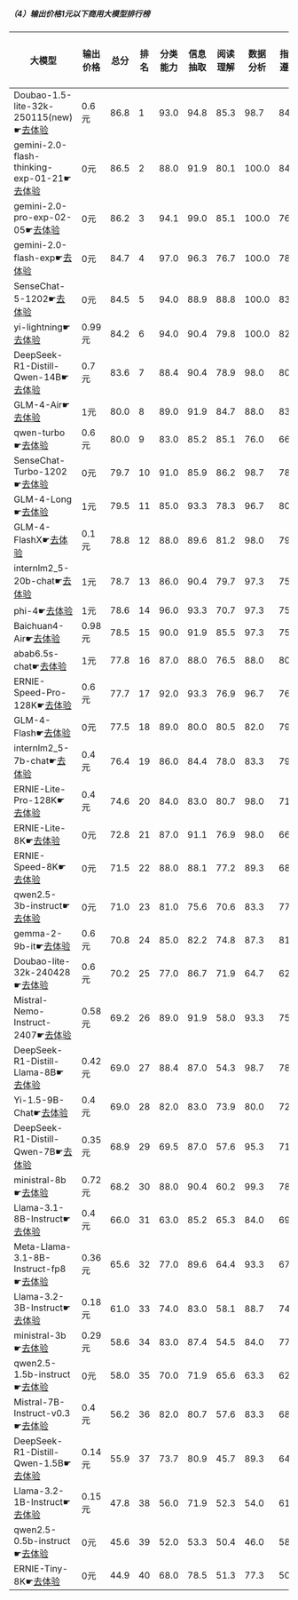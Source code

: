
##### （4）输出价格1元以下商用大模型排行榜

|大模型|输出价格|总分|排名|分类能力|信息抽取|阅读理解|数据分析|指令遵从|算术运算|初中数学|符号推理|代词理解|诗词匹配|公务员考试|律师资格考试|高考|常识推理|文本蕴含|成语理解|情感分析|演绎推理|C3中文阅读理解|
|-----|------|----|---|------|-------|------|-------|------|-------|------|-------|-------|------|---------|----------|---|------|-------|------|-------|-------|-----------|
|Doubao-1.5-lite-32k-250115(new)☛[去体验](https://easyllm.site/static/modelcompare.html?type=proprietary)|0.6元|86.8|1|93.0|94.8|85.3|                    98.7|84.7|99.0|94.8|85.8|                    93.7|83.4|70.7|59.0|                    89.3|73.7|60.7|80.3|94.3|                    98.4|94.6|
|gemini-2.0-flash-thinking-exp-01-21☛[去体验](https://easyllm.site/static/modelcompare.html?type=proprietary)|0元|86.5|2|88.0|91.9|80.1|                    100.0|84.7|99.7|98.4|89.6|                    93.0|82.0|85.1|47.4|                    82.6|80.8|68.3|89.6|95.0|                    95.1|96.7|
|gemini-2.0-pro-exp-02-05☛[去体验](https://easyllm.site/static/modelcompare.html?type=proprietary)|0元|86.2|3|94.1|99.0|85.1|                    100.0|76.3|98.3|91.8|92.3|                    90.5|80.0|73.7|43.6|                    82.4|73.7|66.7|92.0|95.0|                    95.9|96.5|
|gemini-2.0-flash-exp☛[去体验](https://easyllm.site/static/modelcompare.html?type=proprietary)|0元|84.7|4|97.0|96.3|76.7|                    100.0|78.0|96.8|95.5|90.1|                    91.0|86.0|69.3|37.7|                    71.5|74.7|63.9|89.6|96.0|                    100.0|95.9|
|SenseChat-5-1202☛[去体验](https://easyllm.site/static/modelcompare.html?type=proprietary)|0元|84.5|5|94.0|88.9|88.8|                    100.0|83.9|95.3|86.6|86.8|                    89.0|90.0|68.8|42.8|                    80.2|69.7|67.9|86.8|96.9|                    84.6|95.8|
|yi-lightning☛[去体验](https://easyllm.site/static/modelcompare.html?type=proprietary)|0.99元|84.2|6|94.0|90.4|79.8|                    100.0|82.0|96.0|83.5|82.4|                    90.6|84.7|69.0|41.1|                    77.2|80.8|61.1|91.0|96.7|                    95.9|95.9|
|DeepSeek-R1-Distill-Qwen-14B☛[去体验](https://easyllm.site/static/modelcompare.html?type=open-source)|0.7元|83.6|7|88.4|90.4|78.9|                    98.0|80.9|94.3|88.5|83.1|                    92.7|86.6|68.0|42.3|                    78.4|80.8|62.3|83.8|97.2|                    94.3|94.4|
|GLM-4-Air☛[去体验](https://easyllm.site/static/modelcompare.html?type=proprietary)|1元|80.0|8|89.0|91.9|84.7|                    88.0|83.0|74.5|78.1|56.8|                    89.2|83.7|69.7|40.7|                    78.0|74.7|64.7|88.6|98.1|                    69.9|95.0|
|qwen-turbo☛[去体验](https://easyllm.site/static/modelcompare.html?type=proprietary)|0.6元|80.0|9|83.0|85.2|85.1|                    76.0|66.0|81.3|89.6|64.4|                    91.6|83.2|67.3|44.6|                    77.7|71.7|61.5|86.6|95.3|                    95.1|94.4|
|SenseChat-Turbo-1202☛[去体验](https://easyllm.site/static/modelcompare.html?type=proprietary)|0元|79.7|10|91.0|85.9|86.2|                    98.7|78.4|91.7|85.7|74.8|                    86.0|80.5|64.8|38.0|                    74.7|71.7|60.3|81.8|96.4|                    66.7|95.7|
|GLM-4-Long☛[去体验](https://easyllm.site/static/modelcompare.html?type=proprietary)|1元|79.5|11|85.0|93.3|78.3|                    96.7|80.0|81.2|79.0|81.2|                    88.9|81.6|65.0|40.6|                    75.1|65.7|59.9|87.6|97.2|                    73.2|94.9|
|GLM-4-FlashX☛[去体验](https://easyllm.site/static/modelcompare.html?type=proprietary)|0.1元|78.8|12|88.0|89.6|81.2|                    98.0|79.7|75.3|75.4|73.3|                    87.5|78.5|64.8|37.3|                    76.1|71.7|54.8|84.3|96.0|                    83.7|93.2|
|internlm2_5-20b-chat☛[去体验](https://easyllm.site/static/modelcompare.html?type=open-source)|1元|78.7|13|86.0|90.4|79.7|                    97.3|75.0|89.7|86.8|78.7|                    88.2|82.2|66.4|42.7|                    74.1|63.6|64.3|86.3|97.6|                    46.3|94.6|
|phi-4☛[去体验](https://easyllm.site/static/modelcompare.html?type=open-source)|1元|78.6|14|96.0|93.3|70.7|                    97.3|75.0|97.2|86.1|86.1|                    91.6|80.6|66.1|23.6|                    58.8|73.7|64.7|76.6|93.4|                    98.4|92.7|
|Baichuan4-Air☛[去体验](https://easyllm.site/static/modelcompare.html?type=proprietary)|0.98元|78.5|15|90.0|91.9|85.5|                    97.3|75.4|90.0|77.5|77.3|                    85.4|84.0|55.9|29.8|                    65.7|71.7|56.0|87.8|95.3|                    71.5|94.2|
|abab6.5s-chat☛[去体验](https://easyllm.site/static/modelcompare.html?type=proprietary)|1元|77.8|16|87.0|88.0|76.5|                    88.0|80.0|91.7|75.9|75.8|                    89.2|80.3|65.7|35.2|                    64.1|74.7|85.7|83.1|96.4|                    53.7|94.2|
|ERNIE-Speed-Pro-128K☛[去体验](https://easyllm.site/static/modelcompare.html?type=proprietary)|0.6元|77.7|17|92.0|93.3|76.9|                    96.7|76.7|75.2|76.3|70.1|                    86.5|82.5|59.0|39.5|                    65.8|72.7|62.3|83.8|96.4|                    91.1|93.2|
|GLM-4-Flash☛[去体验](https://easyllm.site/static/modelcompare.html?type=proprietary)|0元|77.5|18|89.0|80.0|80.5|                    82.0|79.0|75.5|78.3|61.7|                    89.2|80.3|64.5|39.2|                    76.1|71.7|55.2|84.3|96.0|                    81.3|93.6|
|internlm2_5-7b-chat☛[去体验](https://easyllm.site/static/modelcompare.html?type=open-source)|0.4元|76.4|19|86.0|84.4|78.0|                    83.3|79.0|59.8|81.1|73.5|                    87.1|83.0|62.4|43.8|                    68.9|66.7|61.5|87.8|96.9|                    82.1|93.4|
|ERNIE-Lite-Pro-128K☛[去体验](https://easyllm.site/static/modelcompare.html?type=proprietary)|0.4元|74.6|20|84.0|83.0|80.7|                    98.0|71.2|69.7|69.4|65.6|                    83.5|75.0|57.3|31.0|                    65.9|75.8|62.7|78.6|96.7|                    78.0|93.2|
|ERNIE-Lite-8K☛[去体验](https://easyllm.site/static/modelcompare.html?type=proprietary)|0元|72.8|21|87.0|91.1|76.9|                    98.0|66.1|60.7|66.3|60.4|                    86.5|80.0|52.2|29.5|                    60.7|66.7|52.4|79.6|95.5|                    73.2|92.3|
|ERNIE-Speed-8K☛[去体验](https://easyllm.site/static/modelcompare.html?type=proprietary)|0元|71.5|22|88.0|88.1|77.2|                    89.3|68.0|68.7|65.7|54.1|                    86.4|80.5|54.5|30.8|                    62.2|67.7|51.2|83.3|93.1|                    52.8|91.5|
|qwen2.5-3b-instruct☛[去体验](https://easyllm.site/static/modelcompare.html?type=open-source)|0元|71.0|23|81.0|75.6|70.6|                    83.3|77.0|85.7|75.5|43.5|                    84.3|80.3|51.3|28.9|                    56.5|68.7|57.9|71.6|91.2|                    76.4|87.7|
|gemma-2-9b-it☛[去体验](https://easyllm.site/static/modelcompare.html?type=open-source)|0.6元|70.8|24|85.0|82.2|74.8|                    87.3|81.0|89.3|67.4|59.9|                    81.9|78.5|53.6|19.1|                    53.8|68.7|59.1|82.3|95.0|                    51.2|92.9|
|Doubao-lite-32k-240428☛[去体验](https://easyllm.site/static/modelcompare.html?type=proprietary)|0.6元|70.2|25|77.0|86.7|71.9|                    64.7|62.0|87.2|71.8|52.3|                    79.4|64.6|49.8|32.1|                    68.4|63.6|50.4|70.1|93.6|                    59.3|91.0|
|Mistral-Nemo-Instruct-2407☛[去体验](https://easyllm.site/static/modelcompare.html?type=open-source)|0.58元|69.2|26|89.0|91.9|58.0|                    93.3|75.0|79.3|52.4|69.9|                    81.9|75.2|42.4|20.9|                    48.1|58.6|52.4|71.1|92.7|                    100.0|91.1|
|DeepSeek-R1-Distill-Llama-8B☛[去体验](https://easyllm.site/static/modelcompare.html?type=open-source)|0.42元|69.0|27|88.4|87.0|54.3|                    98.7|78.8|86.7|72.0|74.2|                    76.7|77.8|49.9|19.9|                    50.1|52.5|55.6|47.5|89.3|                    91.1|84.9|
|Yi-1.5-9B-Chat☛[去体验](https://easyllm.site/static/modelcompare.html?type=open-source)|0.4元|69.0|28|82.0|83.0|73.9|                    80.0|72.0|73.8|54.7|70.8|                    85.4|75.8|45.3|31.5|                    56.9|56.6|57.1|81.8|93.4|                    29.3|92.7|
|DeepSeek-R1-Distill-Qwen-7B☛[去体验](https://easyllm.site/static/modelcompare.html?type=open-source)|0.35元|68.9|29|69.5|87.0|57.6|                    95.3|71.6|90.2|86.9|63.4|                    73.2|73.8|48.8|19.5|                    54.0|61.6|49.2|54.0|92.7|                    90.2|81.9|
|ministral-8b☛[去体验](https://easyllm.site/static/modelcompare.html?type=proprietary)|0.72元|68.2|30|88.0|90.4|60.2|                    99.3|78.6|85.5|69.0|71.4|                    87.5|59.4|45.3|21.1|                    44.0|68.3|53.8|61.5|92.7|                    63.4|90.3|
|Llama-3.1-8B-Instruct☛[去体验](https://easyllm.site/static/modelcompare.html?type=open-source)|0.4元|66.0|31|63.0|85.2|65.3|                    84.0|69.0|90.5|50.4|65.7|                    71.8|77.9|49.6|22.2|                    44.6|66.7|53.2|63.9|86.7|                    83.7|90.4|
|Meta-Llama-3.1-8B-Instruct-fp8☛[去体验](https://easyllm.site/static/modelcompare.html?type=open-source)|0.36元|65.6|32|77.0|89.6|64.4|                    93.3|67.4|89.8|33.1|70.1|                    68.6|77.2|43.2|22.9|                    46.0|62.6|50.0|64.4|90.0|                    87.0|88.2|
|Llama-3.2-3B-Instruct☛[去体验](https://easyllm.site/static/modelcompare.html?type=open-source)|0.18元|61.0|33|74.0|83.0|58.1|                    88.7|74.6|89.7|46.2|58.1|                    63.4|69.6|37.8|18.4|                    35.3|62.6|42.9|49.0|92.7|                    74.0|87.0|
|ministral-3b☛[去体验](https://easyllm.site/static/modelcompare.html?type=proprietary)|0.29元|58.6|34|83.0|87.4|54.5|                    84.0|77.1|66.3|64.4|64.5|                    67.5|64.1|38.1|15.8|                    39.0|67.9|33.8|24.1|58.1|                    71.5|84.3|
|qwen2.5-1.5b-instruct☛[去体验](https://easyllm.site/static/modelcompare.html?type=open-source)|0元|58.0|35|70.0|71.9|65.6|                    63.3|62.0|83.3|56.1|34.0|                    36.2|75.1|40.5|28.1|                    52.5|57.6|42.5|59.5|93.6|                    3.3|83.0|
|Mistral-7B-Instruct-v0.3☛[去体验](https://easyllm.site/static/modelcompare.html?type=open-source)|0.4元|56.2|36|82.0|80.7|57.6|                    83.3|68.2|33.5|31.7|56.4|                    76.3|73.0|40.9|17.1|                    34.0|54.5|44.8|45.3|88.4|                    32.5|81.0|
|DeepSeek-R1-Distill-Qwen-1.5B☛[去体验](https://easyllm.site/static/modelcompare.html?type=open-source)|0.14元|55.9|37|73.7|80.9|45.7|                    89.3|64.4|84.3|74.6|48.6|                    48.8|64.4|26.4|12.9|                    34.6|44.4|36.9|25.9|69.9|                    91.1|60.6|
|Llama-3.2-1B-Instruct☛[去体验](https://easyllm.site/static/modelcompare.html?type=open-source)|0.15元|47.8|38|56.0|71.9|52.3|                    54.0|61.0|67.3|23.3|22.2|                    56.1|53.0|32.7|14.4|                    33.7|52.5|38.1|31.8|64.9|                    74.8|69.1|
|qwen2.5-0.5b-instruct☛[去体验](https://easyllm.site/static/modelcompare.html?type=open-source)|0元|45.6|39|52.0|53.3|50.4|                    46.0|58.0|51.8|36.6|15.7|                    48.1|50.4|30.7|21.7|                    37.4|42.4|32.5|25.1|54.0|                    83.7|65.7|
|ERNIE-Tiny-8K☛[去体验](https://easyllm.site/static/modelcompare.html?type=proprietary)|0元|44.9|40|68.0|78.5|51.3|                    77.3|50.4|23.5|18.2|26.5|                    37.0|48.5|31.0|18.1|                    32.0|46.5|37.7|35.1|87.0|                    16.3|60.6|

